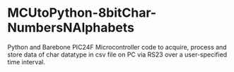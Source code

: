 # MCUtoPython-8bitChar-NumbersNAlphabets
Python and Barebone PIC24F Microcontroller code to acquire, process and store data of char datatype in csv file on PC via RS23 over a user-specified time interval.
